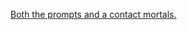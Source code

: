 [Both the prompts and a contact mortals.](https://www.reddit.com/r/GodhoodWB/comments/fr5ib1/endless_pantheon_turn_3/flzevuj?utm_source=share&utm_medium=web2x)
